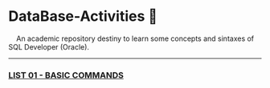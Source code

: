 # DataBase-Activities 📑
&nbsp;&nbsp;&nbsp;&nbsp;An academic repository destiny to learn some concepts and sintaxes of SQL Developer (Oracle).

---

### [LIST 01 - BASIC COMMANDS](https://github.com/kauanzin222/DataBase-Activities/blob/main/list1.md)
  
